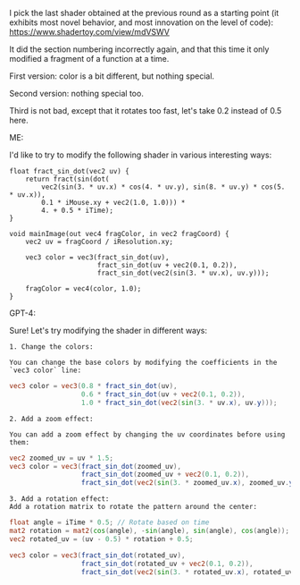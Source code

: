 I pick the last shader obtained at the previous round as a starting point (it exhibits most novel behavior, and most innovation on the level of code): https://www.shadertoy.com/view/mdVSWV

It did the section numbering incorrectly again, and that this time it only modified a fragment of a function at a time.

First version: color is a bit different, but nothing special.

Second version: nothing special too.

Third is not bad, except that it rotates too fast, let's take 0.2 instead of 0.5 here.

ME:

I'd like to try to modify the following shader in various interesting ways:

```
float fract_sin_dot(vec2 uv) {
    return fract(sin(dot(
        vec2(sin(3. * uv.x) * cos(4. * uv.y), sin(8. * uv.y) * cos(5. * uv.x)),
        0.1 * iMouse.xy + vec2(1.0, 1.0))) *
        4. + 0.5 * iTime);
}

void mainImage(out vec4 fragColor, in vec2 fragCoord) {
    vec2 uv = fragCoord / iResolution.xy;

    vec3 color = vec3(fract_sin_dot(uv),
                      fract_sin_dot(uv + vec2(0.1, 0.2)),
                      fract_sin_dot(vec2(sin(3. * uv.x), uv.y)));

    fragColor = vec4(color, 1.0);
}

```

GPT-4:

Sure! Let's try modifying the shader in different ways:

    1. Change the colors:
    
    You can change the base colors by modifying the coefficients in the `vec3 color` line:

```glsl
vec3 color = vec3(0.8 * fract_sin_dot(uv),
                  0.6 * fract_sin_dot(uv + vec2(0.1, 0.2)),
                  1.0 * fract_sin_dot(vec2(sin(3. * uv.x), uv.y)));
```

    2. Add a zoom effect:
    
    You can add a zoom effect by changing the uv coordinates before using them:
    
```glsl
vec2 zoomed_uv = uv * 1.5;
vec3 color = vec3(fract_sin_dot(zoomed_uv),
                  fract_sin_dot(zoomed_uv + vec2(0.1, 0.2)),
                  fract_sin_dot(vec2(sin(3. * zoomed_uv.x), zoomed_uv.y)));
```

    3. Add a rotation effect:
    Add a rotation matrix to rotate the pattern around the center:

```glsl
float angle = iTime * 0.5; // Rotate based on time
mat2 rotation = mat2(cos(angle), -sin(angle), sin(angle), cos(angle));
vec2 rotated_uv = (uv - 0.5) * rotation + 0.5;

vec3 color = vec3(fract_sin_dot(rotated_uv),
                  fract_sin_dot(rotated_uv + vec2(0.1, 0.2)),
                  fract_sin_dot(vec2(sin(3. * rotated_uv.x), rotated_uv.y)));
```

